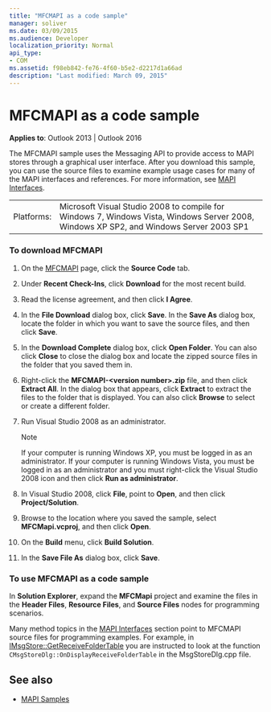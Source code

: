 ```yaml
---
title: "MFCMAPI as a code sample"
manager: soliver
ms.date: 03/09/2015
ms.audience: Developer
localization_priority: Normal
api_type:
- COM
ms.assetid: f98eb842-fe76-4f60-b5e2-d2217d1a66ad
description: "Last modified: March 09, 2015"
---
```


# MFCMAPI as a code sample
 
**Applies to**: Outlook 2013 | Outlook 2016 
  
The MFCMAPI sample uses the Messaging API to provide access to MAPI stores through a graphical user interface. After you download this sample, you can use the source files to examine example usage cases for many of the MAPI interfaces and references. For more information, see [MAPI Interfaces](mapi-interfaces.md).
  
|||
|:-----|:-----|
|Platforms:  <br/> |Microsoft Visual Studio 2008 to compile for Windows 7, Windows Vista, Windows Server 2008, Windows XP SP2, and Windows Server 2003 SP1  <br/> |
   
### To download MFCMAPI
  
1. On the [MFCMAPI](http://codeplex.com/MFCMAPI) page, click the **Source Code** tab. 
    
2. Under **Recent Check-Ins**, click **Download** for the most recent build. 
    
3. Read the license agreement, and then click **I Agree**.
    
4. In the **File Download** dialog box, click **Save**. In the **Save As** dialog box, locate the folder in which you want to save the source files, and then click **Save**.
    
5. In the **Download Complete** dialog box, click **Open Folder**. You can also click **Close** to close the dialog box and locate the zipped source files in the folder that you saved them in. 
    
6. Right-click the **MFCMAPI-\<version number\>.zip** file, and then click **Extract All**. In the dialog box that appears, click **Extract** to extract the files to the folder that is displayed. You can also click **Browse** to select or create a different folder. 
    
7. Run Visual Studio 2008 as an administrator.
    
   > [!NOTE]
   > If your computer is running Windows XP, you must be logged in as an administrator. If your computer is running Windows Vista, you must be logged in as an administrator and you must right-click the Visual Studio 2008 icon and then click **Run as administrator**. 
  
8. In Visual Studio 2008, click **File**, point to **Open**, and then click **Project/Solution**.
    
9. Browse to the location where you saved the sample, select **MFCMapi.vcproj**, and then click **Open**.
    
10. On the **Build** menu, click **Build Solution**.
    
11. In the **Save File As** dialog box, click **Save**.
    
### To use MFCMAPI as a code sample
  
In **Solution Explorer**, expand the **MFCMapi** project and examine the files in the **Header Files**, **Resource Files**, and **Source Files** nodes for programming scenarios. 
  
Many method topics in the [MAPI Interfaces](mapi-interfaces.md) section point to MFCMAPI source files for programming examples. For example, in [IMsgStore::GetReceiveFolderTable](imsgstore-getreceivefoldertable.md) you are instructed to look at the function  `CMsgStoreDlg::OnDisplayReceiveFolderTable` in the MsgStoreDlg.cpp file. 
  
## See also

- [MAPI Samples](mapi-samples.md)

